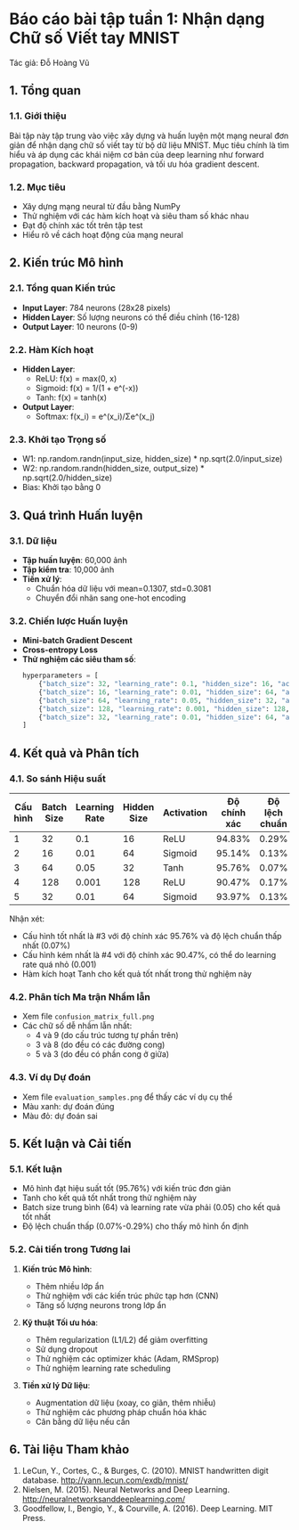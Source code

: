 # Báo cáo bài tập tuần 1: Nhận dạng Chữ số Viết tay MNIST

Tác giả: Đỗ Hoàng Vũ

## 1. Tổng quan

### 1.1. Giới thiệu

Bài tập này tập trung vào việc xây dựng và huấn luyện một mạng neural đơn giản để nhận dạng chữ số viết tay từ bộ dữ liệu MNIST. Mục tiêu chính là tìm hiểu và áp dụng các khái niệm cơ bản của deep learning như forward propagation, backward propagation, và tối ưu hóa gradient descent.

### 1.2. Mục tiêu

-   Xây dựng mạng neural từ đầu bằng NumPy
-   Thử nghiệm với các hàm kích hoạt và siêu tham số khác nhau
-   Đạt độ chính xác tốt trên tập test
-   Hiểu rõ về cách hoạt động của mạng neural

## 2. Kiến trúc Mô hình

### 2.1. Tổng quan Kiến trúc

-   **Input Layer**: 784 neurons (28x28 pixels)
-   **Hidden Layer**: Số lượng neurons có thể điều chỉnh (16-128)
-   **Output Layer**: 10 neurons (0-9)

### 2.2. Hàm Kích hoạt

-   **Hidden Layer**:
    -   ReLU: f(x) = max(0, x)
    -   Sigmoid: f(x) = 1/(1 + e^(-x))
    -   Tanh: f(x) = tanh(x)
-   **Output Layer**:
    -   Softmax: f(x_i) = e^(x_i)/Σe^(x_j)

### 2.3. Khởi tạo Trọng số

-   W1: np.random.randn(input_size, hidden_size) \* np.sqrt(2.0/input_size)
-   W2: np.random.randn(hidden_size, output_size) \* np.sqrt(2.0/hidden_size)
-   Bias: Khởi tạo bằng 0

## 3. Quá trình Huấn luyện

### 3.1. Dữ liệu

-   **Tập huấn luyện**: 60,000 ảnh
-   **Tập kiểm tra**: 10,000 ảnh
-   **Tiền xử lý**:
    -   Chuẩn hóa dữ liệu với mean=0.1307, std=0.3081
    -   Chuyển đổi nhãn sang one-hot encoding

### 3.2. Chiến lược Huấn luyện

-   **Mini-batch Gradient Descent**
-   **Cross-entropy Loss**
-   **Thử nghiệm các siêu tham số**:
    ```python
    hyperparameters = [
        {"batch_size": 32, "learning_rate": 0.1, "hidden_size": 16, "activation": "relu"},
        {"batch_size": 16, "learning_rate": 0.01, "hidden_size": 64, "activation": "sigmoid"},
        {"batch_size": 64, "learning_rate": 0.05, "hidden_size": 32, "activation": "tanh"},
        {"batch_size": 128, "learning_rate": 0.001, "hidden_size": 128, "activation": "relu"},
        {"batch_size": 32, "learning_rate": 0.01, "hidden_size": 64, "activation": "sigmoid"}
    ]
    ```

## 4. Kết quả và Phân tích

### 4.1. So sánh Hiệu suất

| Cấu hình | Batch Size | Learning Rate | Hidden Size | Activation | Độ chính xác | Độ lệch chuẩn |
| -------- | ---------- | ------------- | ----------- | ---------- | ------------ | ------------- |
| 1        | 32         | 0.1           | 16          | ReLU       | 94.83%       | 0.29%         |
| 2        | 16         | 0.01          | 64          | Sigmoid    | 95.14%       | 0.13%         |
| 3        | 64         | 0.05          | 32          | Tanh       | 95.76%       | 0.07%         |
| 4        | 128        | 0.001         | 128         | ReLU       | 90.47%       | 0.17%         |
| 5        | 32         | 0.01          | 64          | Sigmoid    | 93.97%       | 0.13%         |

Nhận xét:

-   Cấu hình tốt nhất là #3 với độ chính xác 95.76% và độ lệch chuẩn thấp nhất (0.07%)
-   Cấu hình kém nhất là #4 với độ chính xác 90.47%, có thể do learning rate quá nhỏ (0.001)
-   Hàm kích hoạt Tanh cho kết quả tốt nhất trong thử nghiệm này

### 4.2. Phân tích Ma trận Nhầm lẫn

-   Xem file `confusion_matrix_full.png`
-   Các chữ số dễ nhầm lẫn nhất:
    -   4 và 9 (do cấu trúc tương tự phần trên)
    -   3 và 8 (do đều có các đường cong)
    -   5 và 3 (do đều có phần cong ở giữa)

### 4.3. Ví dụ Dự đoán

-   Xem file `evaluation_samples.png` để thấy các ví dụ cụ thể
-   Màu xanh: dự đoán đúng
-   Màu đỏ: dự đoán sai

## 5. Kết luận và Cải tiến

### 5.1. Kết luận

-   Mô hình đạt hiệu suất tốt (95.76%) với kiến trúc đơn giản
-   Tanh cho kết quả tốt nhất trong thử nghiệm này
-   Batch size trung bình (64) và learning rate vừa phải (0.05) cho kết quả tốt nhất
-   Độ lệch chuẩn thấp (0.07%-0.29%) cho thấy mô hình ổn định

### 5.2. Cải tiến trong Tương lai

1. **Kiến trúc Mô hình**:

    - Thêm nhiều lớp ẩn
    - Thử nghiệm với các kiến trúc phức tạp hơn (CNN)
    - Tăng số lượng neurons trong lớp ẩn

2. **Kỹ thuật Tối ưu hóa**:

    - Thêm regularization (L1/L2) để giảm overfitting
    - Sử dụng dropout
    - Thử nghiệm các optimizer khác (Adam, RMSprop)
    - Thử nghiệm learning rate scheduling

3. **Tiền xử lý Dữ liệu**:
    - Augmentation dữ liệu (xoay, co giãn, thêm nhiễu)
    - Thử nghiệm các phương pháp chuẩn hóa khác
    - Cân bằng dữ liệu nếu cần

## 6. Tài liệu Tham khảo

1. LeCun, Y., Cortes, C., & Burges, C. (2010). MNIST handwritten digit database. http://yann.lecun.com/exdb/mnist/
2. Nielsen, M. (2015). Neural Networks and Deep Learning. http://neuralnetworksanddeeplearning.com/
3. Goodfellow, I., Bengio, Y., & Courville, A. (2016). Deep Learning. MIT Press.
